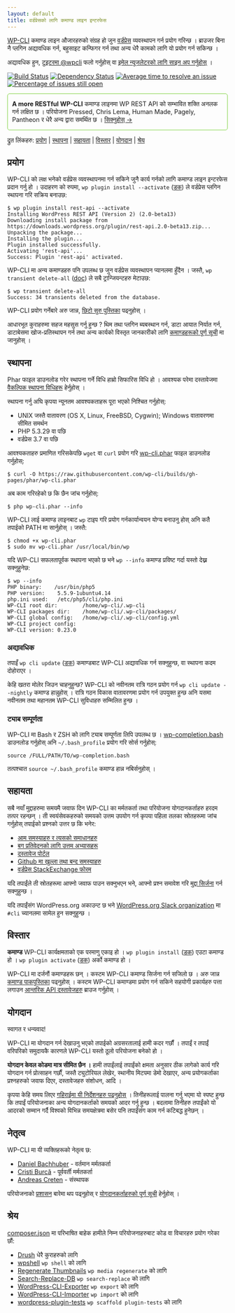 ```yaml
---
layout: default
title: वर्डप्रेसको लागि कमाण्ड लाइन इन्टरफेस
---
```


[WP-CLI](https://wp-cli.org/) कमाण्ड लाइन औजारहरुको संग्रह हो जुन [वर्डप्रेस](https://wordpress.org/) व्यवस्थापन गर्न प्रयोग गरिन्छ । ब्राउजर बिना नै प्लगिन अद्यावधिक गर्न, बहुसाइट कन्फिगर गर्न तथा अन्य धेरै कामको लागि यो प्रयोग गर्न सकिन्छ ।

अद्यावधिक हुन, [टुइटरमा @wpcli](https://twitter.com/wpcli) फलो गर्नुहोस् वा [इमेल न्यूजलेटरको लागि साइन अप गर्नुहोस्](http://wp-cli.us13.list-manage.com/subscribe?u=0615e4d18f213891fc000adfd&id=8c61d7641e) ।

[![Build Status](https://travis-ci.org/wp-cli/wp-cli.png?branch=master)](https://travis-ci.org/wp-cli/wp-cli) [![Dependency Status](https://gemnasium.com/badges/github.com/wp-cli/wp-cli.svg)](https://gemnasium.com/github.com/wp-cli/wp-cli) [![Average time to resolve an issue](http://isitmaintained.com/badge/resolution/wp-cli/wp-cli.svg)](http://isitmaintained.com/project/wp-cli/wp-cli "समस्या समाधान गर्न लाग्ने औसत समय") [![Percentage of issues still open](http://isitmaintained.com/badge/open/wp-cli/wp-cli.svg)](http://isitmaintained.com/project/wp-cli/wp-cli "खुला मुद्दाहरू प्रतिशतमा")

<div style="
	border: 1px solid #7AD03A;
	-webkit-border-radius: 5px;
	-moz-border-radius: 5px;
	border-radius: 5px;
	padding-left: 10px;
	padding-right: 10px;
">
	<p><strong>A more RESTful WP-CLI</strong> कमाण्ड लाइनमा WP REST API को सम्भावित शक्ति अनलक गर्न लक्षित छ । परियोजना Pressed, Chris Lema, Human Made, Pagely, Pantheon र धेरै अन्य द्वारा समर्थित छ । <a href="https://wp-cli.org/restful/">सिक्नुहोस् &rarr;</a></p>
</div>

द्रुत लिंकहरु: [प्रयोग](#section) &#124; [स्थापना](#section-1) &#124; [सहायता](#section-2) &#124; [विस्तार](#section-3) &#124; [योगदान](#section-4) &#124; [श्रेय](#section-5)

## प्रयोग

WP-CLI को लक्ष भनेको वर्डप्रेस व्यवस्थापनमा गर्न सकिने जुनै कार्य गर्नको लागि कमाण्ड लाइन इन्टरफेस प्रदान गर्नु हो । उदाहरण को रुपमा, `wp plugin install --activate` ([डक](https://wp-cli.org/commands/plugin/install/)) ले वर्डप्रेस प्लगिन स्थापना गरि सक्रिय बनाउछ:

```
$ wp plugin install rest-api --activate
Installing WordPress REST API (Version 2) (2.0-beta13)
Downloading install package from https://downloads.wordpress.org/plugin/rest-api.2.0-beta13.zip...
Unpacking the package...
Installing the plugin...
Plugin installed successfully.
Activating 'rest-api'...
Success: Plugin 'rest-api' activated.
```

WP-CLI मा अन्य कमाण्डहरु पनि उपलब्ध छ जुन वर्डप्रेस व्यवस्थापन प्यानलमा हुँदैन । जस्तै, `wp transient delete-all` ([doc](https://wp-cli.org/commands/transient/delete-all/)) ले सबै ट्रान्जियन्टहरु मेटाउछ:

```
$ wp transient delete-all
Success: 34 transients deleted from the database.
```

WP-CLI प्रयोग गर्नेबारे अरु जान्न, [छिटो सुरु पुस्तिका](https://wp-cli.org/docs/quick-start/) पढ्नुहोस् ।

आधारभूत कुराहरुमा सहज महसुस गर्नु हुन्छ ? थिम तथा प्लगिन ब्यबस्थान गर्न, डाटा आयात निर्यात गर्न, डाटाबेसमा खोज-प्रतिस्थापन गर्न तथा अन्य कार्यको विस्तृत जानकारीको लागि [कमाण्डहरूको पूर्ण सूची](https://wp-cli.org/commands/) मा जानुहोस् ।

## स्थापना

Phar फाइल डाउनलोड गरेर स्थापना गर्ने विधि हाम्रो सिफारिस विधि हो । आवश्यक परेमा दस्तावेजमा [वैकल्पिक स्थापना विधिहरू](https://wp-cli.org/docs/installing/) हेर्नुहोस् ।

स्थापना गर्नु अघि कृपया न्यूनतम आवश्यकताहरू पूरा भएको निश्चित गर्नुहोस्:

- UNIX जस्तै वातावरण (OS X, Linux, FreeBSD, Cygwin); Windows वातावरणमा सीमित समर्थन 
- PHP 5.3.29 वा पछि
- वर्डप्रेस 3.7 वा पछि

आवश्यकताहरु प्रमाणित गरिसकेपछि `wget` वा `curl` प्रयोग गरि [wp-cli.phar](https://raw.github.com/wp-cli/builds/gh-pages/phar/wp-cli.phar) फाइल डाउनलोड गर्नुहोस्:

```
$ curl -O https://raw.githubusercontent.com/wp-cli/builds/gh-pages/phar/wp-cli.phar
```

अब काम गरिरहेको छ कि छैन जांच गर्नुहोस्:

```
$ php wp-cli.phar --info
```

WP-CLI लाई कमाण्ड लाइनबाट `wp` टाइप गरि प्रयोग गर्नकार्यान्वयन योग्य बनाउनु होस् अनि कतै तपाईको PATH मा सार्नुहोस् । जस्तै:

```
$ chmod +x wp-cli.phar
$ sudo mv wp-cli.phar /usr/local/bin/wp
```

यदि WP-CLI सफलतापूर्वक स्थापना भएको छ भने `wp --info` कमाण्ड प्रविष्ट गर्दा यस्तो देख्न सक्नुहुनेछ:

```
$ wp --info
PHP binary:    /usr/bin/php5
PHP version:    5.5.9-1ubuntu4.14
php.ini used:   /etc/php5/cli/php.ini
WP-CLI root dir:        /home/wp-cli/.wp-cli
WP-CLI packages dir:    /home/wp-cli/.wp-cli/packages/
WP-CLI global config:   /home/wp-cli/.wp-cli/config.yml
WP-CLI project config:
WP-CLI version: 0.23.0
```

### अद्यावधिक

तपाइँ `wp cli update` ([डक](https://wp-cli.org/commands/cli/update/)) कमाण्डबाट WP-CLI अद्यावधिक गर्न सक्नुहुन्छ, वा स्थापना कदम दोहोराएर ।

केहि खतरा मोलेर जिउन चाहनुहुन्छ? WP-CLI को नवीनतम रात्रि गठन प्रयोग गर्न `wp cli update --nightly` कमाण्ड हान्नुहोस् । रात्रि गठन विकास वातावरणमा प्रयोग गर्न उपयुक्त हुन्छ अनि यसमा नवीनतम तथा महानतम WP-CLI सुविधाहरु सम्मिलित हुन्छ ।

### ट्याब सम्पूर्णता

WP-CLI मा Bash र ZSH को लागि ट्याब सम्पूर्णता लिपि उपलब्ध छ । [wp-completion.bash](https://github.com/wp-cli/wp-cli/raw/master/utils/wp-completion.bash) डाउनलोड गर्नुहोस् अनि `~/.bash_profile` प्रयोग गरि सोर्स गर्नुहोस्:

```
source /FULL/PATH/TO/wp-completion.bash
```

तत्पश्चात `source ~/.bash_profile` कमाण्ड हान्न नबिर्सनुहोस् ।

## सहायता

सबै नयाँ मुद्दाहरुमा समयमै जवाफ दिन WP-CLI का मर्मतकर्ता तथा परियोजना योगदानकर्ताहरु हरदम तत्पर रहन्छन् । ती स्वयंसेवकहरुको समयको उत्तम उपयोग गर्न कृपया पहिला तलका स्रोतहरूमा जांच गर्नुहोस् तपाईको प्रश्नको उत्तर छ कि भनेर:

- [आम समस्याहरु र त्यसको समाधानहरु](https://wp-cli.org/docs/common-issues/)
- [बग प्रतिवेदनको लागि उत्तम अभ्यासहरू](https://wp-cli.org/docs/bug-reports/)
- [दस्तावेज पोर्टल](https://wp-cli.org/docs/)
- [Github मा खुल्ला तथा बन्द समस्याहरु](https://github.com/wp-cli/wp-cli/issues?utf8=%E2%9C%93&q=is%3Aissue)
- [वर्डप्रेस StackExchange फोरम](http://wordpress.stackexchange.com/questions/tagged/wp-cli)

यदि तपाईंले ती स्रोतहरूमा आफ्नो जवाफ पाउन सक्नुभएन भने, आफ्नो प्रश्न समावेश गरि [मुद्दा सिर्जना](https://github.com/wp-cli/wp-cli/issues/new) गर्न सक्नुहुन्छ ।

यदि तपाईंसंग WordPress.org अकाउन्ट छ भने [WordPress.org Slack organization](https://make.wordpress.org/chat/) मा `#cli` च्यानलमा सामेल हुन सक्नुहुन्छ ।

## विस्तार

**कमाण्ड** WP-CLI कार्यक्षमताको एक परमाणु एकाइ हो । `wp plugin install` ([डक](https://wp-cli.org/commands/plugin/install/)) एउटा कमाण्ड हो । `wp plugin activate` ([डक](https://wp-cli.org/commands/plugin/activate/)) अर्को कमाण्ड हो ।

WP-CLI मा दर्जनौं कमाण्डहरू छन् । कस्टम WP-CLI कमाण्ड सिर्जना गर्न सजिलो छ । अरु जान्न [कमाण्ड पाकपुस्तिका](https://wp-cli.org/docs/commands-cookbook/) पढ्नुहोस् । कस्टम WP-CLI कमाण्डमा प्रयोग गर्न सकिने सहयोगी प्रकार्यहरु पत्ता लगाउन [आन्तरिक API दस्तावेजहरु](https://wp-cli.org/docs/internal-api/) ब्राउज गर्नुहोस् ।

## योगदान

स्वागत र धन्यवाद!

WP-CLI मा योगदान गर्न देखाउनु भएको तपाईको अग्रसरतालाई हामी कदर गर्छौं । तपाईं र तपाईं वरिपरिको समुदायकै कारणले WP-CLI यस्तो ठूलो परियोजना बनेको हो ।

**योगदान केवल कोडमा मात्र सीमित छैन ।** हामी तपाईंलाई तपाईंको क्षमता अनुसार ठीक लागेको कार्य गरि योगदान गर्न प्रोत्साहन गर्छौं, जस्तै ट्युटोरियल लेखेर, स्थानीय मिटपमा डेमो देखाएर, अन्य प्रयोगकर्ताका प्रश्नहरुको जवाफ दिएर, दस्तावेजहरु संशोधन, आदि ।

कृपया केहि समय लिएर [गहिराईमा यी निर्देशनहरु पढ्नुहोस्](https://wp-cli.org/docs/contributing/) । तिनीहरूलाई पालना गर्नु भएमा यो स्पष्ट हुन्छ कि तपाईं परियोजनाका अन्य योगदानकर्ताको समयको आदर गर्नु हुन्छ । बदलामा तिनीहरु तपाईंको यो आदरको सम्मान गर्दै विश्वको विभिन्न समयक्षेत्रमा बसेर पनि तपाईंसंग काम गर्न कटिबद्ध हुनेछन् ।

## नेतृत्व

WP-CLI मा यी व्यक्तिहरूको नेतृत्व छ:

* [Daniel Bachhuber](https://github.com/danielbachhuber/) - वर्तमान मर्मतकर्ता
* [Cristi Burcă](https://github.com/scribu) - पूर्ववर्ती मर्मतकर्ता
* [Andreas Creten](https://github.com/andreascreten) - संस्थापक

परियोजनाको [प्रशासन](https://wp-cli.org/docs/governance/) बारेमा थप पढ्नुहोस् र [योगदानकर्ताहरुको पूर्ण सूची](https://github.com/wp-cli/wp-cli/contributors) हेर्नुहोस् ।

## श्रेय

[composer.json](composer.json) मा परिभाषित बाहेक हामीले निम्न परियोजनाहरुबाट कोड वा विचारहरु प्रयोग गरेका छौं:

* [Drush](http://drush.ws/) धेरै कुराहरुको लागि
* [wpshell](http://code.trac.wordpress.org/browser/wpshell) `wp shell` को लागि
* [Regenerate Thumbnails](http://wordpress.org/plugins/regenerate-thumbnails/) `wp media regenerate` को लागि
* [Search-Replace-DB](https://github.com/interconnectit/Search-Replace-DB) `wp search-replace` को लागि
* [WordPress-CLI-Exporter](https://github.com/Automattic/WordPress-CLI-Exporter) `wp export` को लागि
* [WordPress-CLI-Importer](https://github.com/Automattic/WordPress-CLI-Importer) `wp import` को लागि
* [wordpress-plugin-tests](https://github.com/benbalter/wordpress-plugin-tests/) `wp scaffold plugin-tests` को लागि
